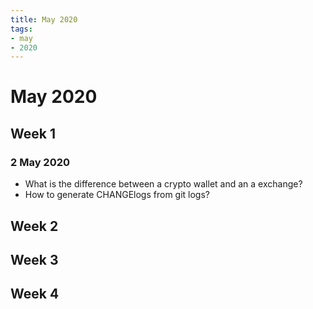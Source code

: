 ```yaml
---
title: May 2020
tags:
- may
- 2020
---
```


# May 2020

<TagLinks />

## Week 1

### 2 May 2020

* What is the difference between a crypto wallet and an a exchange?
* How to generate CHANGElogs from git logs?

## Week 2

## Week 3

## Week 4



<SimpleNewsletter/>
<Disqus />
